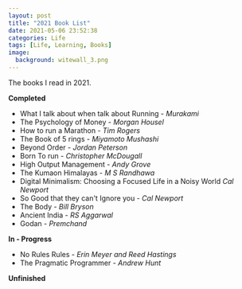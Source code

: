 ```yaml
---
layout: post
title: "2021 Book List"
date: 2021-05-06 23:52:38
categories: Life
tags: [Life, Learning, Books]
image:
  background: witewall_3.png
---
```


The books I read in 2021.

**Completed**

- What I talk about when talk about Running - _Murakami_
- The Psychology of Money - _Morgan Housel_
- How to run a Marathon - _Tim Rogers_
- The Book of 5 rings - _Miyamoto Mushashi_
- Beyond Order - _Jordan Peterson_
- Born To run - _Christopher McDougall_
- High Output Management - _Andy Grove_
- The Kumaon Himalayas - _M S Randhawa_
- Digital Minimalism: Choosing a Focused Life in a Noisy World _Cal Newport_
- So Good that they can't Ignore you - _Cal Newport_
- The Body - _Bill Bryson_
- Ancient India - _RS Aggarwal_
- Godan - _Premchand_

**In - Progress**

- No Rules Rules - _Erin Meyer and Reed Hastings_
- The Pragmatic Programmer - _Andrew Hunt_

**Unfinished**
